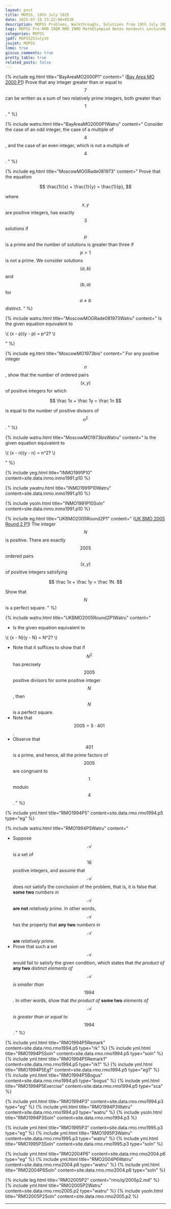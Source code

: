 ```yaml
---
layout: post
title: MOPSS, 19th July 2025
date: 2025-07-18 23:22:00+0530
description: MOPSS Problems, Walkthroughs, Solutions from 19th July 2025. Notes for Mathematics Olympiad, IOQM, RMO, INMO. Problem set, Solutions, Questions, Answers, Hints, Walkthroughs, Discussions.
tags: MOPSS Pre-RMO IOQM RMO INMO MathOlympiad Notes Handouts LectureNotes
categories: MOPSS
jpdf: MOPSS25July19
jsujet: MOPSS
lnmo: true
giscus_comments: true
pretty_table: true
related_posts: false
---
```


{% include eg.html title="BayAreaMO2000P1" content="
  ([Bay Area MO 2000 P1](https://www.bamo.org/archives/examfiles/bamo2000examsol.pdf))
  Prove that any integer greater than or equal to $$ 7 $$ 
  can be written as a sum of two relatively
  prime integers, both greater than $$ 1 $$.
" %}

{% include watru.html title="BayAreaMO2000P1Watru" content="
  Consider the case of an odd integer, 
  the case of a multiple of $$ 4 $$, 
  and the case of an even integer, 
  which is not a multiple of $$ 4 $$.
" %}

{% include eg.html title="MoscowMOGRade081973" content="
  Prove that the equation 
  
  $$
  \frac{1}{x} + \frac{1}{y} = \frac{1}{p},
  $$

  where $$ x, y $$ are positive integers, has exactly $$ 3 $$ solutions 
  if $$ p $$ is a prime and the number of solutions is greater than three 
  if $$ p > 1 $$ is not a prime. 
  We consider solutions $$ (a, b) $$ and $$ (b, a) $$ for $$ a \neq b $$ distinct.
" %}

{% include watru.html title="MoscowMOGRade081973Watru" content="
  Is the given equation equivalent to
  
  \\(
  (x - p)(y - p) = p^2?
  \\)

" %}

{% include eg.html title="MoscowMO1973bis" content="
  For any positive integer $$ n $$, show that the number of ordered pairs 
  $$ (x, y) $$ of positive integers for which 
  
  $$
  \frac 1x + \frac 1y = \frac 1n
  $$

  is equal to the number of positive divisors of $$ n^2 $$.
" %}

{% include watru.html title="MoscowMO1973bisWatru" content="
  Is the given equation equivalent to
  
  \\(
  (x - n)(y - n) = n^2?
  \\)

" %}

{% include yeg.html title="INMO1991P10" content=site.data.inmo.inmo1991.p10 %}

{% include ywatru.html title="INMO1991P10Watru" content=site.data.inmo.inmo1991.p10 %}

{% include ysoln.html title="INMO1991P10Soln" content=site.data.inmo.inmo1991.p10 %}

{% include eg.html title="UKBMO2005Round2P1" content="
([UK BMO 2005 Round 2 P1](https://bmos.ukmt.org.uk/home/bmo2-2005.pdf))
  The integer $$ N $$ is positive. There are exactly $$ 2005 $$ ordered pairs $$ (x, y) $$ 
  of positive integers satisfying
  
  $$
  \frac 1x + \frac 1y = \frac 1N.
  $$
  
  Show that $$ N $$ is a perfect square.
" %}

{% include watru.html title="UKBMO2005Round2P1Watru" content="
  - Is the given equation equivalent to 
  
  \\(
  (x - N)(y - N) = N^2?
  \\)
  
  - Note that it suffices to show that 
  if $$ N^2 $$ has precisely $$ 2005 $$ positive divisors
  for some positive integer $$ N $$, 
  then $$ N $$ is a perfect square.
  - Note that $$ 2005 = 5 \cdot 401 $$.
  - Observe that $$ 401 $$ is a prime, and hence,
  all the prime factors of $$ 2005 $$ 
  are congruent to $$ 1 $$ modulo $$ 4 $$.
" %}

{% include yml.html title="RMO1994P5" content=site.data.rmo.rmo1994.p5 type="eg" %}

{% include watru.html title="RMO1994P5Watru" content="
  - Suppose $$ \mathcal{A} $$ is a set of $$ 16 $$ positive integers, 
  and assume that $$ \mathcal{A} $$ does not satisfy the conclusion of the problem, 
  that is, it is false that 
  **some two** *numbers in* $$ \mathcal{A} $$ **are not** *relatively prime.*
  In other words, $$ \mathcal{A} $$ has the property that 
  **any two** *numbers in* $$ \mathcal{A} $$ **are** *relatively prime.*
  - Prove that such a set $$ \mathcal{A} $$ 
  would fail to satisfy the given condition, 
  which states that 
  *the product of* **any two** *distinct elements of* $$ \mathcal{A} $$ *is smaller than* $$ 1994 $$.
  In other words, 
  show that 
  *the product of* **some two** *elements of* $$ \mathcal{A} $$ *is greater than or equal to* $$ 1994 $$.
" %}

{% include yml.html title="RMO1994P5Remark" content=site.data.rmo.rmo1994.p5 type="rk" %}
{% include yml.html title="RMO1994P5Soln" content=site.data.rmo.rmo1994.p5 type="soln" %}
{% include yml.html title="RMO1994P5Remark1" content=site.data.rmo.rmo1994.p5 type="rk1" %}
{% include yml.html title="RMO1994P5Eg1" content=site.data.rmo.rmo1994.p5 type="eg1" %}
{% include yml.html title="RMO1994P5Bogus" content=site.data.rmo.rmo1994.p5 type="bogus" %}
{% include yml.html title="RMO1994P5Exercise" content=site.data.rmo.rmo1994.p5 type="xca" %}

{% include yml.html title="RMO1994P3" content=site.data.rmo.rmo1994.p3 type="eg" %}
{% include yml.html title="RMO1994P3Watru" content=site.data.rmo.rmo1994.p3 type="watru" %}
{% include ysoln.html title="RMO1994P3Soln" content=site.data.rmo.rmo1994.p3 %}

{% include yml.html title="RMO1995P3" content=site.data.rmo.rmo1995.p3 type="eg" %}
{% include yml.html title="RMO1995P3Watru" content=site.data.rmo.rmo1995.p3 type="watru" %}
{% include yml.html title="RMO1995P3Soln" content=site.data.rmo.rmo1995.p3 type="soln" %}

{% include yml.html title="RMO2004P6" content=site.data.rmo.rmo2004.p6 type="eg" %}
{% include yml.html title="RMO2004P6Watru" content=site.data.rmo.rmo2004.p6 type="watru" %}
{% include yml.html title="RMO2004P6Soln" content=site.data.rmo.rmo2004.p6 type="soln" %}

{% include leg.html title="RMO2005P2" content="rmo/q/2005p2.md" %}
{% include yml.html title="RMO2005P2Watru" content=site.data.rmo.rmo2005.p2 type="watru" %}
{% include ysoln.html title="RMO2005P2Soln" content=site.data.rmo.rmo2005.p2 %}

---
